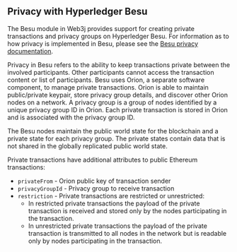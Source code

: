 ## Privacy with Hyperledger Besu

The Besu module in Web3j provides support for creating private transactions and privacy groups on Hyperledger Besu. For information as to how privacy is implemented in Besu, please see the [Besu privacy documentation](https://besu.hyperledger.org/en/stable/HowTo/Use-Privacy/EEA-Compliant/).

Privacy in Besu refers to the ability to keep transactions private between the involved participants. Other participants cannot access the transaction content or list of participants. Besu uses Orion, a separate software component, to manage private transactions. Orion is able to maintain public/private keypair, store privacy group details, and discover other Orion nodes on a network. A privacy group is a group of nodes identified by a unique privacy group ID in Orion. Each private transaction is stored in Orion and is associated with the privacy group ID.

The Besu nodes maintain the public world state for the blockchain and a private state for each privacy group. The private states contain data that is not shared in the globally replicated public world state.

Private transactions have additional attributes to public Ethereum transactions:

- `privateFrom` - Orion public key of transaction sender
- `privacyGroupId` - Privacy group to receive transaction
- `restriction` - Private transactions are restricted or unrestricted:
    - In restricted private transactions the payload of the private transaction is received and stored only by the nodes participating in the transaction.
    - In unrestricted private transactions the payload of the private transaction is transmitted to all nodes in the network but is readable only by nodes participating in the transaction.

